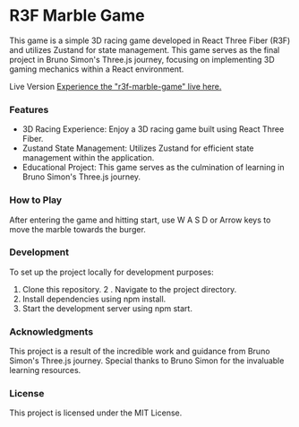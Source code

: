 # R3F Marble Game
This game is a simple 3D racing game developed in React Three Fiber (R3F) and utilizes Zustand for state management. This game serves as the final project in Bruno Simon's Three.js journey, focusing on implementing 3D gaming mechanics within a React environment.

Live Version
[Experience the "r3f-marble-game" live here.](https://r3f-marble-game-eta.vercel.app)

### Features
- 3D Racing Experience: Enjoy a 3D racing game built using React Three Fiber.
- Zustand State Management: Utilizes Zustand for efficient state management within the application.
- Educational Project: This game serves as the culmination of learning in Bruno Simon's Three.js journey.

### How to Play
After entering the game and hitting start, use W A S D or Arrow keys to move the marble towards the burger.

### Development
To set up the project locally for development purposes:

1. Clone this repository.
2 . Navigate to the project directory.
3. Install dependencies using npm install.
4. Start the development server using npm start.

### Acknowledgments
This project is a result of the incredible work and guidance from Bruno Simon's Three.js journey. Special thanks to Bruno Simon for the invaluable learning resources.

### License
This project is licensed under the MIT License.

